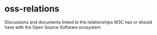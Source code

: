 # oss-relations
Discussions and documents linked to the relationships W3C has or should have with the Open Source Software ecosystem
